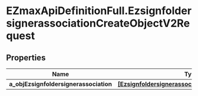 # EZmaxApiDefinitionFull.EzsignfoldersignerassociationCreateObjectV2Request

## Properties

Name | Type | Description | Notes
------------ | ------------- | ------------- | -------------
**a_objEzsignfoldersignerassociation** | [**[EzsignfoldersignerassociationRequestCompound]**](EzsignfoldersignerassociationRequestCompound.md) |  | 


